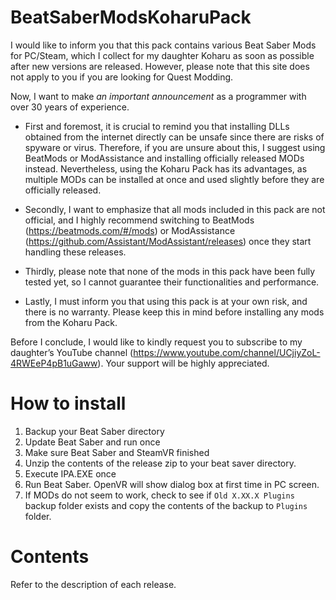 # BeatSaberModsKoharuPack
I would like to inform you that this pack contains various Beat Saber Mods for PC/Steam, which I collect for my daughter Koharu as soon as possible after new versions are released. However, please note that this site does not apply to you if you are looking for Quest Modding.

Now, I want to make _an important announcement_ as a programmer with over 30 years of experience. 

* First and foremost, it is crucial to remind you that installing DLLs obtained from the internet directly can be unsafe since there are risks of spyware or virus. Therefore, if you are unsure about this, I suggest using BeatMods or ModAssistance and installing officially released MODs instead. Nevertheless, using the Koharu Pack has its advantages, as multiple MODs can be installed at once and used slightly before they are officially released.

* Secondly, I want to emphasize that all mods included in this pack are not official, and I highly recommend switching to BeatMods (https://beatmods.com/#/mods) or ModAssistance (https://github.com/Assistant/ModAssistant/releases) once they start handling these releases.

* Thirdly, please note that none of the mods in this pack have been fully tested yet, so I cannot guarantee their functionalities and performance.

* Lastly, I must inform you that using this pack is at your own risk, and there is no warranty. Please keep this in mind before installing any mods from the Koharu Pack.

Before I conclude, I would like to kindly request you to subscribe to my daughter’s YouTube channel (https://www.youtube.com/channel/UCjiyZoL-4RWEeP4pB1uGaww). Your support will be highly appreciated.
# How to install

1. Backup your Beat Saber directory
2. Update Beat Saber and run once
3. Make sure Beat Saber and SteamVR finished
4. Unzip the contents of the release zip to your beat saver directory.
5. Execute IPA.EXE once
6. Run Beat Saber. OpenVR will show dialog box at first time in PC screen.
7. If MODs do not seem to work, check to see if `Old X.XX.X Plugins` backup folder exists and copy the contents of the backup to `Plugins` folder.

# Contents

Refer to the description of each release.
